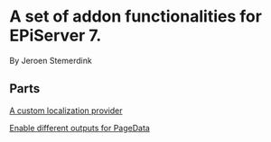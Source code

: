 ﻿# A set of addon functionalities for EPiServer 7. 

By Jeroen Stemerdink

## Parts

[A custom localization provider](EPiServer.Libraries.Localization/readme.md)

[Enable different outputs for PageData](EPiServer.Libraries.Output/readme.md)
